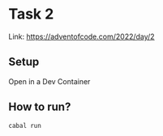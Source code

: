 # Task 2
Link: https://adventofcode.com/2022/day/2

## Setup
Open in a Dev Container

## How to run?
```shell
cabal run
```